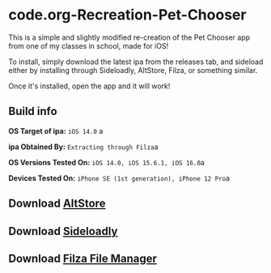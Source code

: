 # code.org-Recreation-Pet-Chooser
This is a simple and slightly modified re-creation of the Pet Chooser app from one of my classes in school, made for iOS!

To install, simply download the latest ipa from the releases tab, and sideload either by installing through Sideloadly,
AltStore, Filza, or something similar.

Once it's installed, open the app and it will work!

## Build info

**OS Target of ipa:** ```iOS 14.0``` a <br />

**ipa Obtained By:** ```Extracting through Filza```a <br />

**OS Versions Tested On:** ```iOS 14.0, iOS 15.6.1, iOS 16.0```a <br />

**Devices Tested On:** ```iPhone SE (1st generation), iPhone 12 Pro```a <br />


## Download [AltStore](https://altstore.io)
## Download [Sideloadly](https://sideloadly.io)
## Download [Filza File Manager](https://tigisoftware.com/cydia/)
